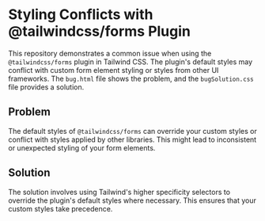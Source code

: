 # Styling Conflicts with @tailwindcss/forms Plugin

This repository demonstrates a common issue when using the `@tailwindcss/forms` plugin in Tailwind CSS.  The plugin's default styles may conflict with custom form element styling or styles from other UI frameworks. The `bug.html` file shows the problem, and the `bugSolution.css` file provides a solution.

## Problem
The default styles of `@tailwindcss/forms` can override your custom styles or conflict with styles applied by other libraries. This might lead to inconsistent or unexpected styling of your form elements.

## Solution
The solution involves using Tailwind's higher specificity selectors to override the plugin's default styles where necessary.  This ensures that your custom styles take precedence.